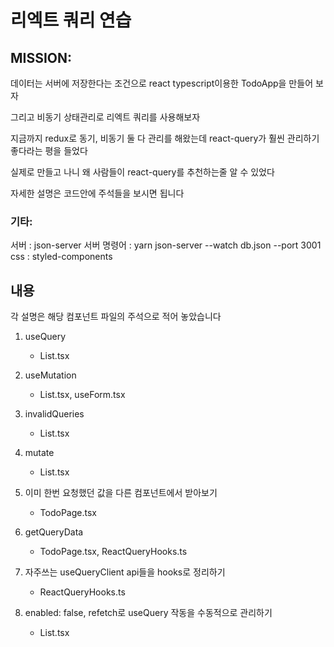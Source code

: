 # 리엑트 쿼리 연습

## MISSION:

데이터는 서버에 저장한다는 조건으로 react typescript이용한 TodoApp을 만들어 보자

그리고 비동기 상태관리로 리엑트 쿼리를 사용해보자

지금까지 redux로 동기, 비동기 둘 다 관리를 해왔는데 react-query가 훨씬 관리하기 좋다라는 평을 들었다

실제로 만들고 나니 왜 사람들이 react-query를 추천하는줄 알 수 있었다

자세한 설명은 코드안에 주석들을 보시면 됩니다

### 기타:

서버 : json-server
서버 명령어 : yarn json-server --watch db.json --port 3001
css : styled-components

## 내용

각 설명은 해당 컴포넌트 파일의 주석으로 적어 놓았습니다

1. useQuery

   - List.tsx

2. useMutation

   - List.tsx, useForm.tsx

3. invalidQueries

   - List.tsx

4. mutate

   - List.tsx

5. 이미 한번 요청했던 값을 다른 컴포넌트에서 받아보기

   - TodoPage.tsx

6. getQueryData

   - TodoPage.tsx, ReactQueryHooks.ts

7. 자주쓰는 useQueryClient api들을 hooks로 정리하기

   - ReactQueryHooks.ts

8. enabled: false, refetch로 useQuery 작동을 수동적으로 관리하기

   - List.tsx
